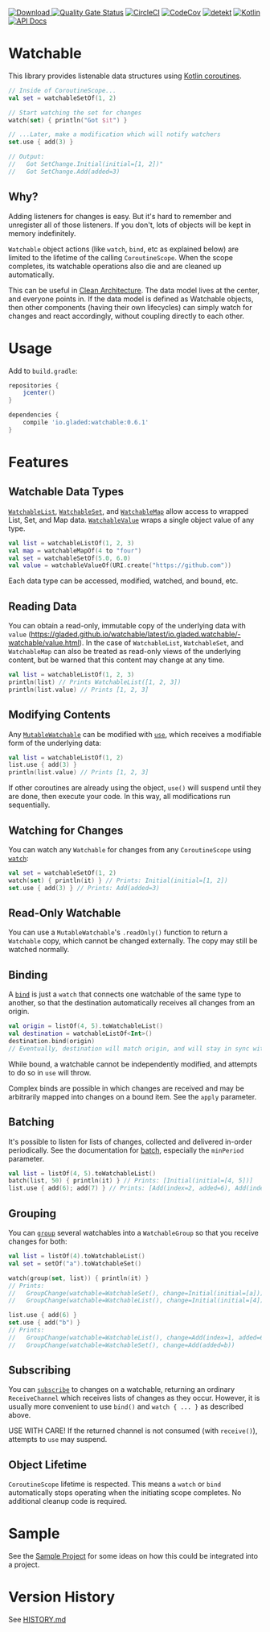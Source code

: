 [ ![Download](https://api.bintray.com/packages/gladed/watchable/watchable/images/download.svg?version=0.6.1) ](https://bintray.com/gladed/watchable/watchable/0.6.1/link)
[![Quality Gate Status](https://sonarcloud.io/api/project_badges/measure?project=gladed_watchable&metric=alert_status)](https://sonarcloud.io/dashboard?id=gladed_watchable)
[![CircleCI](https://circleci.com/gh/gladed/watchable.svg?style=svg)](https://circleci.com/gh/gladed/watchable)
[![CodeCov](https://codecov.io/github/gladed/watchable/coverage.svg?branch=master)](https://codecov.io/github/gladed/watchable)
[![detekt](https://img.shields.io/badge/code%20style-%E2%9D%A4-FF4081.svg)](https://arturbosch.github.io/detekt/)
[![Kotlin](https://img.shields.io/badge/Kotlin-1.3.21-blue.svg)](https://kotlinlang.org/)
[![API Docs](https://img.shields.io/badge/API_Docs-0.6.1-purple.svg)](https://gladed.github.io/watchable/0.6.1/io.gladed.watchable/)

# Watchable

This library provides listenable data structures using [Kotlin coroutines](https://kotlinlang.org/docs/reference/coroutines-overview.html).

```kotlin
// Inside of CoroutineScope...
val set = watchableSetOf(1, 2)

// Start watching the set for changes
watch(set) { println("Got $it") }

// ...Later, make a modification which will notify watchers
set.use { add(3) }

// Output:
//   Got SetChange.Initial(initial=[1, 2])"
//   Got SetChange.Add(added=3)
```

## Why?

Adding listeners for changes is easy. But it's hard to remember and unregister all of those listeners. If you don't, lots of objects will be kept in memory indefinitely.

`Watchable` object actions (like `watch`, `bind`, etc as explained below) are limited to the lifetime of the calling `CoroutineScope`. When the scope completes, its watchable operations also die and are cleaned up automatically.

This can be useful in [Clean Architecture](https://blog.cleancoder.com/uncle-bob/2012/08/13/the-clean-architecture.html). The data model lives at the center, and everyone points in. If the data model is defined as Watchable objects, then other components (having their own lifecycles) can simply watch for changes and react accordingly, without coupling directly to each other.

# Usage

Add to `build.gradle`:

```gradle
repositories {
    jcenter()
}

dependencies {
    compile 'io.gladed:watchable:0.6.1'
}
```

# Features

## Watchable Data Types

[`WatchableList`](https://gladed.github.io/watchable/latest/io.gladed.watchable/-watchable-list/), [`WatchableSet`](https://gladed.github.io/watchable/latest/io.gladed.watchable/-watchable-set/), and [`WatchableMap`](https://gladed.github.io/watchable/latest/io.gladed.watchable/-watchable-map/) allow access to wrapped List, Set, and Map data. [`WatchableValue`](https://gladed.github.io/watchable/latest/io.gladed.watchable/-watchable-value/) wraps a single object value of any type.

```kotlin
val list = watchableListOf(1, 2, 3)
val map = watchableMapOf(4 to "four")
val set = watchableSetOf(5.0, 6.0)
val value = watchableValueOf(URI.create("https://github.com"))
```

Each data type can be accessed, modified, watched, and bound, etc.

## Reading Data

You can obtain a read-only, immutable copy of the underlying data with `value` (https://gladed.github.io/watchable/latest/io.gladed.watchable/-watchable/value.html). In the case of `WatchableList`, `WatchableSet`, and `WatchableMap` can also be treated as read-only views of the underlying content, but be warned that this content may change at any time.

```kotlin
val list = watchableListOf(1, 2, 3)
println(list) // Prints WatchableList([1, 2, 3])
println(list.value) // Prints [1, 2, 3]
```

## Modifying Contents

Any [`MutableWatchable`](https://gladed.github.io/watchable/latest/io.gladed.watchable/-mutable-watchable/) can be modified with [`use`](https://gladed.github.io/watchable/latest/io.gladed.watchable/-mutable-watchable/use.html), which receives a modifiable form of the underlying data:

```kotlin
val list = watchableListOf(1, 2)
list.use { add(3) }
println(list.value) // Prints [1, 2, 3]
```  

If other coroutines are already using the object, `use()` will suspend until they are done, then execute your code. In this way, all modifications run sequentially.

## Watching for Changes

You can watch any `Watchable` for changes from any `CoroutineScope` using [`watch`](https://gladed.github.io/watchable/latest/io.gladed.watchable/-watchable/watch.html):

```kotlin
val set = watchableSetOf(1, 2)
watch(set) { println(it) } // Prints: Initial(initial=[1, 2])
set.use { add(3) } // Prints: Add(added=3)
```

## Read-Only Watchable

You can use a `MutableWatchable`'s `.readOnly()` function to return a `Watchable` copy, which cannot be changed externally. The copy may still be watched normally.

## Binding

A [`bind`](https://gladed.github.io/watchable/latest/io.gladed.watchable/-mutable-watchable/bind.html) is just a `watch` that connects one watchable of the same type to another, so that the destination automatically receives all changes from an origin.

```kotlin
val origin = listOf(4, 5).toWatchableList()
val destination = watchableListOf<Int>()
destination.bind(origin)
// Eventually, destination will match origin, and will stay in sync with any further changes to origin.
```

While bound, a watchable cannot be independently modified, and attempts to do so in `use` will throw.

Complex binds are possible in which changes are received and may be arbitrarily mapped into changes on a bound item. See the `apply` parameter.

## Batching

It's possible to listen for lists of changes, collected and delivered in-order periodically. See the documentation for [batch](https://gladed.github.io/watchable/latest/io.gladed.watchable/kotlinx.coroutines.-coroutine-scope/batch.html), especially the `minPeriod` parameter.

```kotlin
val list = listOf(4, 5).toWatchableList()
batch(list, 50) { println(it) } // Prints: [Initial(initial=[4, 5])]
list.use { add(6); add(7) } // Prints: [Add(index=2, added=6), Add(index=3, added=7)]
```

## Grouping

You can [`group`](https://gladed.github.io/watchable/latest/io.gladed.watchable/group.html) several watchables into a `WatchableGroup` so that you receive changes for both:

```kotlin
val list = listOf(4).toWatchableList()
val set = setOf("a").toWatchableSet()

watch(group(set, list)) { println(it) }
// Prints:
//   GroupChange(watchable=WatchableSet(), change=Initial(initial=[a]))
//   GroupChange(watchable=WatchableList(), change=Initial(initial=[4]))

list.use { add(6) }
set.use { add("b") }
// Prints:
//   GroupChange(watchable=WatchableList(), change=Add(index=1, added=6))
//   GroupChange(watchable=WatchableSet(), change=Add(added=b))
```

## Subscribing

You can [`subscribe`](https://gladed.github.io/watchable/latest/io.gladed.watchable/-watchable/subscribe.html) to changes on a watchable, returning an ordinary `ReceiveChannel` which receives lists of changes as they occur. However, it is usually more convenient to use `bind()` and `watch { ... }` as described above.

USE WITH CARE! If the returned channel is not consumed (with `receive()`), attempts to `use` may suspend. 

## Object Lifetime

`CoroutineScope` lifetime is respected. This means a `watch` or `bind` automatically stops operating when the initiating scope completes. No additional cleanup code is required.

# Sample

See the [Sample Project](/sample) for some ideas on how this could be integrated into a project.

# Version History

See [HISTORY.md](HISTORY.md)
